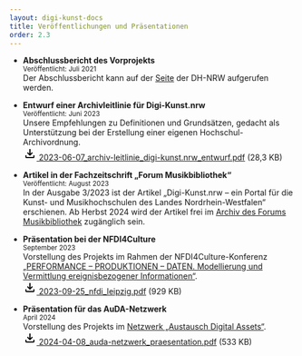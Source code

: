 ```yaml
---
layout: digi-kunst-docs
title: Veröffentlichungen und Präsentationen
order: 2.3
---
```


* **Abschlussbericht des Vorprojekts**  
<sub>Veröffentlicht: Juli 2021</sub>  
Der Abschlussbericht kann auf der [ Seite](https://www.dh.nrw/fileadmin/user_upload/dh-nrw/pdf_word_Dokumente/Abschlussbericht_Digi-Kunst.nrw_20210705.pdf) der DH-NRW aufgerufen werden.

* **Entwurf einer Archivleitlinie für Digi-Kunst.nrw**  
<sub>Veröffentlicht: Juni 2023</sub>  
Unsere Empfehlungen zu Definitionen und Grundsätzen, gedacht als Unterstützung bei der Erstellung einer eigenen Hochschul-Archivordnung.  
[<svg class="download-icon" xmlns="https://www.w3.org/2000/svg" height="24" viewBox="0 -960 960 960" width="24"><path d="M480-320 280-520l56-58 104 104v-326h80v326l104-104 56 58-200 200ZM240-160q-33 0-56.5-23.5T160-240v-120h80v120h480v-120h80v120q0 33-23.5 56.5T720-160H240Z"/></svg> 2023-06-07_archiv-leitlinie_digi-kunst.nrw_entwurf.pdf](/assets/documents/2023-06-07_archiv-leitlinie_digi-kunst.nrw_entwurf.pdf) (28,3 KB)

* **Artikel in der Fachzeitschrift „Forum Musikbibliothek“**  
<sub>Veröffentlicht: August 2023</sub>  
In der Ausgabe 3/2023 ist der Artikel „Digi-Kunst.nrw – ein Portal für die Kunst- und
Musikhochschulen des Landes Nordrhein-Westfalen“ erschienen. Ab Herbst 2024 wird der Artikel frei im [Archiv des Forums Musikbibliothek](https://journals.qucosa.de/fmb/issue/archive) zugänglich sein.

* **Präsentation bei der NFDI4Culture**  
<sub>September 2023</sub>  
Vorstellung des Projekts im Rahmen der NFDI4Culture-Konferenz [„PERFORMANCE – PRODUKTIONEN – DATEN. Modellierung und Vermittlung ereignisbezogener Informationen“](https://nfdi4culture.de/de/veranstaltungen/performance-production-data-modeling-and-communicating-event-related-information.html).  
[<svg class="download-icon" xmlns="https://www.w3.org/2000/svg" height="24" viewBox="0 -960 960 960" width="24"><path d="M480-320 280-520l56-58 104 104v-326h80v326l104-104 56 58-200 200ZM240-160q-33 0-56.5-23.5T160-240v-120h80v120h480v-120h80v120q0 33-23.5 56.5T720-160H240Z"/></svg> 2023-09-25_nfdi_leipzig.pdf](/assets/documents/2023-09-25_nfdi_leipzig.pdf) (929 KB)

* **Präsentation für das AuDA-Netzwerk**  
<sub>April 2024</sub>  
Vorstellung des Projekts im [Netzwerk „Austausch Digital Assets“](https://hfg-karlsruhe.de/forschung-und-entwicklung/orc/auda/).  
[<svg class="download-icon" xmlns="https://www.w3.org/2000/svg" height="24" viewBox="0 -960 960 960" width="24"><path d="M480-320 280-520l56-58 104 104v-326h80v326l104-104 56 58-200 200ZM240-160q-33 0-56.5-23.5T160-240v-120h80v120h480v-120h80v120q0 33-23.5 56.5T720-160H240Z"/></svg> 2024-04-08_auda-netzwerk_praesentation.pdf](/assets/documents/2024-04-08_auda-netzwerk_praesentation.pdf) (533 KB)
